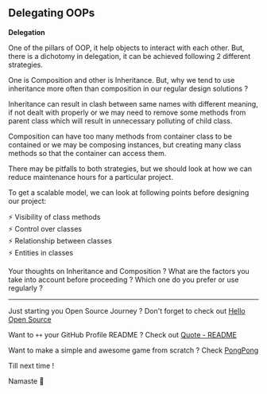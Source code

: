 ## Delegating OOPs

**Delegation**

One of the pillars of OOP, it help objects to interact with each other. But, there is a dichotomy in delegation, it can be achieved following 2 different strategies.

One is Composition and other is Inheritance. But, why we tend to use inheritance more often than composition in our regular design solutions ?

Inheritance can result in clash between same names with different meaning, if not dealt with properly or we may need to remove some methods from parent class which will result in unnecessary polluting of child class.

Composition can have too many methods from container class to be contained or we may be composing instances, but creating many class methods so that the container can access them.

There may be pitfalls to both strategies, but we should look at how we can reduce maintenance hours for a particular project.

To get a scalable model, we can look at following points before designing our project:

⚡ Visibility of class methods</br>
⚡ Control over classes</br>
⚡ Relationship between classes</br>
⚡ Entities in classes

Your thoughts on Inheritance and Composition ? What are the factors you take into account before proceeding ? Which one do you prefer or use regularly ?

---

Just starting you Open Source Journey ? Don't forget to check out [Hello Open Source](https://github.com/siddharth2016/hello-open-source)

Want to `++` your GitHub Profile README ? Check out [Quote - README](https://github.com/marketplace/actions/quote-readme)

Want to make a simple and awesome game from scratch ? Check [PongPong](https://github.com/siddharth2016/PongPong)

Till next time !

Namaste 🙏